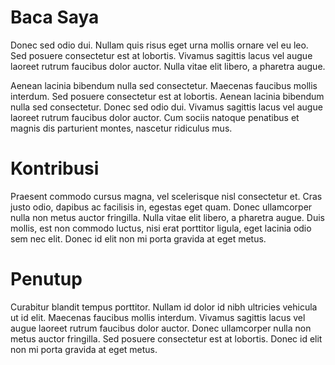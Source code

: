# Baca Saya

Donec sed odio dui. Nullam quis risus eget urna mollis ornare vel eu leo. Sed posuere consectetur est at lobortis. Vivamus sagittis lacus vel augue laoreet rutrum faucibus dolor auctor. Nulla vitae elit libero, a pharetra augue.

Aenean lacinia bibendum nulla sed consectetur. Maecenas faucibus mollis interdum. Sed posuere consectetur est at lobortis. Aenean lacinia bibendum nulla sed consectetur. Donec sed odio dui. Vivamus sagittis lacus vel augue laoreet rutrum faucibus dolor auctor. Cum sociis natoque penatibus et magnis dis parturient montes, nascetur ridiculus mus.

# Kontribusi

Praesent commodo cursus magna, vel scelerisque nisl consectetur et. Cras justo odio, dapibus ac facilisis in, egestas eget quam. Donec ullamcorper nulla non metus auctor fringilla. Nulla vitae elit libero, a pharetra augue. Duis mollis, est non commodo luctus, nisi erat porttitor ligula, eget lacinia odio sem nec elit. Donec id elit non mi porta gravida at eget metus.

# Penutup

Curabitur blandit tempus porttitor. Nullam id dolor id nibh ultricies vehicula ut id elit. Maecenas faucibus mollis interdum. Vivamus sagittis lacus vel augue laoreet rutrum faucibus dolor auctor. Donec ullamcorper nulla non metus auctor fringilla. Sed posuere consectetur est at lobortis. Donec id elit non mi porta gravida at eget metus.
